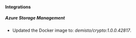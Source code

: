 
#### Integrations
##### Azure Storage Management
- Updated the Docker image to: *demisto/crypto:1.0.0.42817*.
